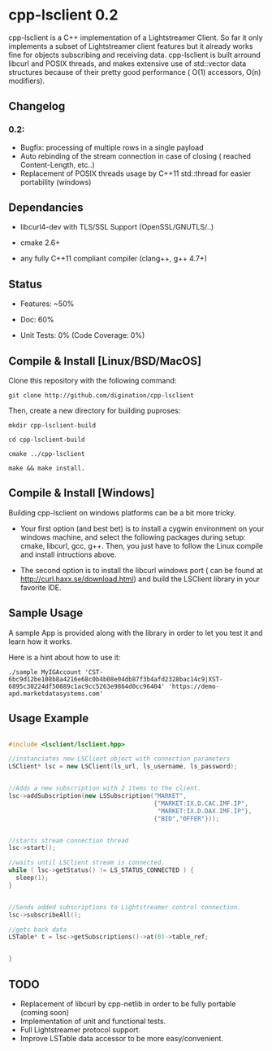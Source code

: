 cpp-lsclient 0.2
================

cpp-lsclient is a C++ implementation of a Lightstreamer Client.
So far it only implements a subset of Lightstreamer client features but it already
works fine for objects subscribing and receiving data. cpp-lsclient is built arround libcurl and POSIX threads, and makes extensive use of std::vector data structures because of their pretty good performance ( O(1) accessors, O(n) modifiers).

Changelog
---------

### 0.2:

* Bugfix: processing of multiple rows in a single payload
* Auto rebinding of the stream connection in case of closing ( reached Content-Length, etc..)
* Replacement of POSIX threads usage by C++11 std::thread for easier portability (windows)

Dependancies
------------

* libcurl4-dev with TLS/SSL Support (OpenSSL/GNUTLS/..)

* cmake 2.6+

* any fully C++11 compliant compiler (clang++, g++ 4.7+)

Status
------

* Features: ~50%

* Doc: 60%

* Unit Tests: 0% (Code Coverage: 0%)


Compile & Install [Linux/BSD/MacOS]
-----------------------------------

Clone this repository with the following command:

```shell
git clone http://github.com/digination/cpp-lsclient
```
Then, create a new directory for building puproses:

```Shell
mkdir cpp-lsclient-build

cd cpp-lsclient-build

cmake ../cpp-lsclient

make && make install.
```

Compile & Install [Windows]
---------------------------

Building cpp-lsclient on windows platforms can be a bit more tricky.

* Your first option (and best bet) is to install a cygwin environment on your windows machine,
and select the following packages during setup: cmake, libcurl, gcc, g++.
Then, you just have to follow the Linux compile and install intructions above. 

* The second option is to install the libcurl windows port ( can be found at http://curl.haxx.se/download.html) and build the LSClient library in your favorite IDE.


Sample Usage
------------

A sample App is provided along with the library in order to let you test it and learn how it works.

Here is a hint about how to use it:

```
./sample MyIGAccount 'CST-6bc9d12be108b8a4216e68c0b4b08e04db87f3b4afd2328bac14c9|XST-6895c30224df50889c1ac9cc5263e9864d0cc96404' 'https://demo-apd.marketdatasystems.com'
```



Usage Example
-------------

```C++

#include <lsclient/lsclient.hpp>

//instanciates new LSClient object with connection parameters
LSClient* lsc = new LSClient(ls_url, ls_username, ls_password);


//Adds a new subscription with 2 items to the client.
lsc->addSubscription(new LSSubscription("MARKET", 
                                        {"MARKET:IX.D.CAC.IMF.IP", 
                                         "MARKET:IX.D.DAX.IMF.IP"},
                                        {"BID","OFFER"}));


//starts stream connection thread
lsc->start();

//waits until LSClient stream is connected.
while ( lsc->getStatus() != LS_STATUS_CONNECTED ) {
  sleep(1);
}


//Sends added subscriptions to Lightstreamer control connection.
lsc->subscribeAll();

//gets back data
LSTable* t = lsc->getSubscriptions()->at(0)->table_ref;


}
```

TODO
----

* Replacement of libcurl by cpp-netlib in order to be fully portable (coming soon)
* Implementation of unit and functional tests.
* Full Lightstreamer protocol support.
* Improve LSTable data accessor to be more easy/convenient.
